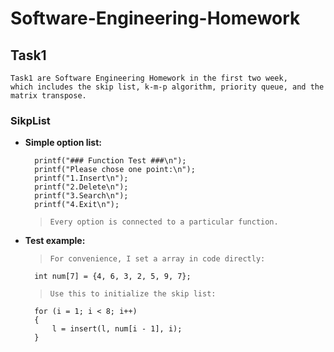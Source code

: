 # Software-Engineering-Homework
Task1
------------
    Task1 are Software Engineering Homework in the first two week, 
    which includes the skip list, k-m-p algorithm, priority queue, and the matrix transpose.
### SikpList
* **Simple option list:**

        printf("### Function Test ###\n");
        printf("Please chose one point:\n");
        printf("1.Insert\n");
        printf("2.Delete\n");
        printf("3.Search\n");
        printf("4.Exit\n");

	> `Every option is connected to a particular function.`
	
* **Test example:**

	> `For convenience, I set a array in code directly:`
        
        int num[7] = {4, 6, 3, 2, 5, 9, 7};
        
	> `Use this to initialize the skip list:`
        
        for (i = 1; i < 8; i++)
	    {
		    l = insert(l, num[i - 1], i);
	    }
        
    
    
    
